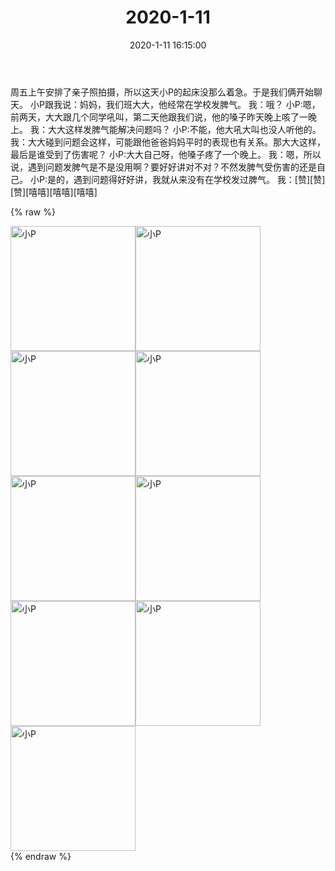 ﻿---
title: "2020-1-11"
date: 2020-1-11 16:15:00
tags: 文字
categories: 妈妈
---
周五上午安排了亲子照拍摄，所以这天小P的起床没那么着急。于是我们俩开始聊天。
小P跟我说：妈妈，我们班大大，他经常在学校发脾气。
我：哦？
小P:嗯，前两天，大大跟几个同学吼叫，第二天他跟我们说，他的嗓子昨天晚上咳了一晚上。
我：大大这样发脾气能解决问题吗？
小P:不能，他大吼大叫也没人听他的。
我：大大碰到问题会这样，可能跟他爸爸妈妈平时的表现也有关系。那大大这样，最后是谁受到了伤害呢？
小P:大大自己呀，他嗓子疼了一个晚上。
我：嗯，所以说，遇到问题发脾气是不是没用啊？要好好讲对不对？不然发脾气受伤害的还是自己。
小P:是的，遇到问题得好好讲，我就从来没有在学校发过脾气。
我：[赞][赞][赞][嘻嘻][嘻嘻][嘻嘻]

{% raw %}
<div style="width:500 px">
<div style="float:left; width:100 px"><img src="/images/WeChat Image_20200212110534.jpg" width="200" alt="小P"></div>
<div style="float:left; width:100 px"><img src="/images/WeChat Image_20200212110542.jpg" width="200" alt="小P"></div>
<div style="float:left; width:100 px"><img src="/images/WeChat Image_20200212110551.jpg" width="200" alt="小P"></div>
<div style="float:left; width:100 px"><img src="/images/WeChat Image_20200212110600.jpg" width="200" alt="小P"></div>
<div style="float:left; width:100 px"><img src="/images/WeChat Image_20200212110608.jpg" width="200" alt="小P"></div>
<div style="float:left; width:100 px"><img src="/images/WeChat Image_20200212110619.jpg" width="200" alt="小P"></div>
<div style="float:left; width:100 px"><img src="/images/WeChat Image_20200212110627.jpg" width="200" alt="小P"></div>
<div style="float:left; width:100 px"><img src="/images/WeChat Image_20200212110636.jpg" width="200" alt="小P"></div>
<div style="float:left; width:100 px"><img src="/images/WeChat Image_20200212110645.jpg" width="200" alt="小P"></div>
<div style="clear:both"></div>
</div>
{% endraw %}